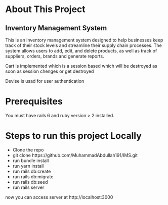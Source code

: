 <h1>About This Project</h1>
<h2>Inventory Management System</h2>

This is an inventory management system designed to help businesses keep track of their stock levels and streamline their supply chain processes. The system allows users to add, edit, and delete products, as well as track of suppliers, orders, brands and generate reports.

Cart is implemented which is a session based which will be destroyed as soon as session chenges or get destroyed

Devise is usad for user authentication

<h1>Prerequisites</h1>
You must have rails 6 and ruby version > 2 installed.

<h1>Steps to run this project Locally</h1>
<ul>
	<li>Clone the repo</li>
	<li>git clone https://github.com/MuhammadAbdullah191/IMS.git</li>
	<li>run bundle install</li>
	<li>run yarn install</li>
	<li>run rails db:create</li>
	<li>run rails db:migrate</li>
	<li>run rails db:seed</li>
	<li>run rails server</li>
</ul>
 now you can access server at http://localhost:3000

 <br/>
<br/>

